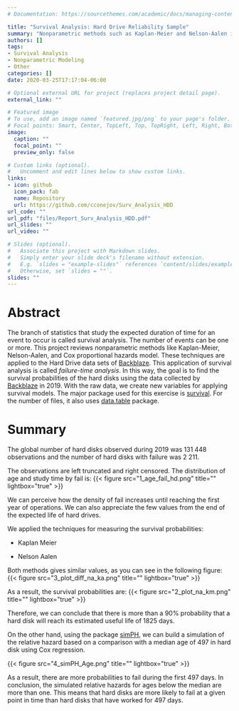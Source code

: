 ```yaml
---
# Documentation: https://sourcethemes.com/academic/docs/managing-content/

title: "Survival Analysis: Hard Drive Reliability Sample"
summary: "Nonparametric methods such as Kaplan-Meier and Nelson-Aalen is applied to the Hard Drive Data of Backblaze."
authors: []
tags:
- Survival Analysis
- Nonparametric Modeling
- Other
categories: []
date: 2020-03-25T17:17:04-06:00

# Optional external URL for project (replaces project detail page).
external_link: ""

# Featured image
# To use, add an image named `featured.jpg/png` to your page's folder.
# Focal points: Smart, Center, TopLeft, Top, TopRight, Left, Right, BottomLeft, Bottom, BottomRight.
image:
  caption: ""
  focal_point: ""
  preview_only: false

# Custom links (optional).
#   Uncomment and edit lines below to show custom links.
links:
- icon: github
  icon_pack: fab
  name: Repository
  url: https://github.com/cconejov/Surv_Analysis_HDD
url_code: ""
url_pdf: "files/Report_Surv_Analysis_HDD.pdf"
url_slides: ""
url_video: ""

# Slides (optional).
#   Associate this project with Markdown slides.
#   Simply enter your slide deck's filename without extension.
#   E.g. `slides = "example-slides"` references `content/slides/example-slides.md`.
#   Otherwise, set `slides = ""`.
slides: ""
---
```

# Abstract

The branch of statistics that study the expected duration of time for an event to occur is called survival analysis. The number of events can be one or more.  This project reviews nonparametric methods like Kaplan-Meier, Nelson-Aalen, and Cox proportional hazards model. These techniques are applied to the Hard Drive data sets of [Backblaze](https://www.backblaze.com/). This application of survival analysis is called _failure-time analysis_.  In this way, the goal is to find the survival probabilities of the hard disks using the data collected by [Backblaze](https://www.backblaze.com/b2/hard-drive-test-data.html) in 2019.  With the raw data, we create new variables for applying survival models. The major package used for this exercise is [survival](https://cran.r-project.org/web/packages/survival/index.html). For the number of files, it also uses [data.table](https://cran.r-project.org/web/packages/data.table/index.html) package.

# Summary

 The global number of hard disks observed during 2019 was 131 448 observations and the number of hard disks with failure was 2 211.

The observations are left truncated and right censored. The distribution of age and study time by fail is:
{{< figure src="1_age_fail_hd.png" title="" lightbox="true" >}}

We can perceive how the density of fail increases until reaching the first year of operations. We can also appreciate the few values from the end of the expected life of hard drives.

We applied the techniques for measuring the survival probabilities:

* Kaplan Meier

* Nelson Aalen

Both methods gives similar values, as you can see in the following figure:
{{< figure src="3_plot_diff_na_ka.png" title="" lightbox="true" >}}

As a result, the survival probabilities are:
{{< figure src="2_plot_na_km.png" title="" lightbox="true" >}}

Therefore, we can conclude that there is more than a 90% probability that a hard disk will reach its estimated useful life of 1825 days.

On the other hand, using the package [simPH](https://cran.r-project.org/web/packages/simPH/index.html), we can build a simulation of the relative hazard based on a comparison with a median age of 497 in hard disk using Cox regression.

{{< figure src="4_simPH_Age.png" title="" lightbox="true" >}}

As a result, there are more probabilities to fail during the first 497 days. In conclusion, the simulated relative hazards for ages below the median are more than one. This means that hard disks are more likely to fail at a given point in time than hard disks that have worked for 497 days.
